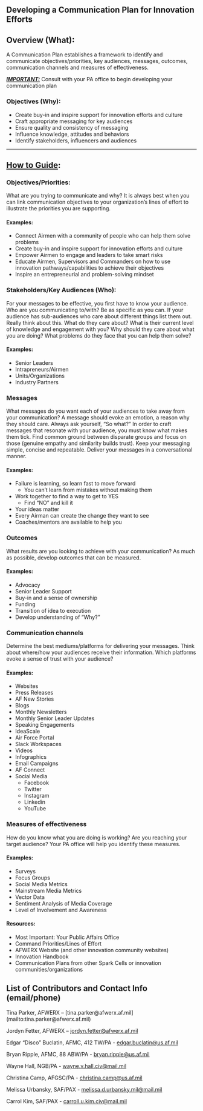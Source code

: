 <h2>Developing a Communication Plan for Innovation Efforts</h2>


<h2>Overview (What):</h2>


A Communication Plan establishes a framework to identify and communicate objectives/priorities, key audiences, messages, outcomes, communication channels and measures of effectiveness.

**_<span style="text-decoration:underline;">IMPORTANT:</span>_** Consult with your PA office to begin developing your communication plan 

<h3>Objectives (Why):</h3>




*   Create buy-in and inspire support for innovation efforts and culture
*   Craft appropriate messaging for key audiences
*   Ensure quality and consistency of messaging
*   Influence knowledge, attitudes and behaviors 
*   Identify stakeholders, influencers and audiences

______________________________________________________________________

<h2><span style="text-decoration:underline;">How to Guide</span>:<span style="text-decoration:underline;">  </span></h2>


<h3>Objectives/Priorities:</h3>


What are you trying to communicate and why? It is always best when you can link communication objectives to your organization’s lines of effort to illustrate the priorities you are supporting.

<h4>Examples:</h4>




*   Connect Airmen with a community of people who can help them solve problems
*   Create buy-in and inspire support for innovation efforts and culture
*   Empower Airmen to engage and leaders to take smart risks
*   Educate Airmen, Supervisors and Commanders on how to use innovation pathways/capabilities to achieve their objectives
*   Inspire an entrepreneurial and problem-solving mindset

<h3>Stakeholders/Key Audiences (Who):</h3>


For your messages to be effective, you first have to know your audience. Who are you communicating to/with?  Be as specific as you can. If your audience has sub-audiences who care about different things list them out. Really think about this. What do they care about?  What is their current level of knowledge and engagement with you?  Why should they care about what you are doing? What problems do they face that you can help them solve?

<h4>Examples: </h4>




*   Senior Leaders
*   Intrapreneurs/Airmen
*   Units/Organizations
*   Industry Partners

<h3>Messages</h3>


What messages do you want each of your audiences to take away from your communication?  A message should evoke an emotion, a reason why they should care.  Always ask yourself, “So what?” In order to craft messages that resonate with your audience, you must know what makes them tick. Find common ground between disparate groups and focus on those (genuine empathy and similarity builds trust). Keep your messaging simple, concise and repeatable. Deliver your messages in a conversational manner.  

<h4>Examples:</h4>




*   Failure is learning, so learn fast to move forward
    *   You can’t learn from mistakes without making them
*   Work together to find a way to get to YES
    *   Find “NO” and kill it
*   Your ideas matter
*   Every Airman can create the change they want to see
*   Coaches/mentors are available to help you

<h3>Outcomes</h3>


What results are you looking to achieve with your communication? As much as possible, develop outcomes that can be measured. 

<h4>Examples:</h4>




*   Advocacy
*   Senior Leader Support
*   Buy-in and a sense of ownership
*   Funding
*   Transition of idea to execution
*   Develop understanding of “Why?”

<h3>Communication channels </h3>


Determine the best mediums/platforms for delivering your messages. Think about where/how your audiences receive their information. Which platforms evoke a sense of trust with your audience? 

<h4>Examples:</h4>




*   Websites
*   Press Releases
*   AF New Stories 
*   Blogs
*   Monthly Newsletters
*   Monthly Senior Leader Updates
*   Speaking Engagements
*   IdeaScale 
*   Air Force Portal
*   Slack Workspaces
*   Videos
*   Infographics
*   Email Campaigns
*   AF Connect
*   Social Media
    *   Facebook
    *   Twitter
    *   Instagram
    *   Linkedin
    *   YouTube

<h3>Measures of effectiveness</h3>


How do you know what you are doing is working? Are you reaching your target audience? Your PA office will help you identify these measures.

<h4>Examples:</h4>




*   Surveys
*   Focus Groups
*   Social Media Metrics
*   Mainstream Media Metrics
*   Vector Data
*   Sentiment Analysis of Media Coverage
*   Level of Involvement and Awareness

<h4>Resources:</h4>




*   Most Important: Your Public Affairs Office
*   Command Priorities/Lines of Effort
*   AFWERX Website (and other innovation community websites)
*   Innovation Handbook
*   Communication Plans from other Spark Cells or innovation communities/organizations

<h2>List of Contributors and Contact Info (email/phone)</h2>
Tina Parker, AFWERX – [tina.parker@afwerx.af.mil](mailto:tina.parker@afwerx.af.mil)

Jordyn Fetter, AFWERX – [jordyn.fetter@afwerx.af.mil](mailto:jordyn.fetter@afwerx.af.mil)

Edgar “Disco” Buclatin, AFMC, 412 TW/PA - [edgar.buclatin@us.af.mil](http://edgar.buclatin@us.af.mil)

Bryan Ripple, AFMC, 88 ABW/PA - [bryan.ripple@us.af.mil](http://bryan.ripple@us.af.mil)

Wayne Hall, NGB/PA - [wayne.v.hall.civ@mail.mil](http://wayne.v.hall.civ@mail.mil)

Christina Camp, AFGSC/PA - [christina.camp@us.af.mil](http://christina.camp@us.af.mil)

Melissa Urbansky, SAF/PAX - [melissa.d.urbansky.mil@mail.mil](http://melissa.d.urbansky.mil@mail.mil)

Carrol Kim, SAF/PAX - [carroll.u.kim.civ@mail.mil](mailto:carroll.u.kim.civ@mail.mil)

<!-- Docs to Markdown version 1.0β17 -->
